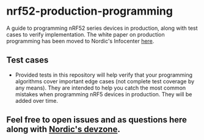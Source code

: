 # nrf52-production-programming
A guide to programming nRF52 series devices in production, along with test cases to verify implementation. The white paper on production programming has been moved to Nordic's Infocenter [here](https://infocenter.nordicsemi.com/topic/com.nordic.infocenter.whitepapers/dita/whitepapers/nwp_027/intro.html?cp=11_0).

## Test cases
*  Provided tests in this repository will help verify that your programming algorithms cover important edge cases (not complete test coverage by any means). They are intended to help you catch the most common mistakes when programming nRF5 devices in production. They will be added over time.

## Feel free to open issues and as questions here along with [Nordic's devzone](https://devzone.nordicsemi.com/questions/).
